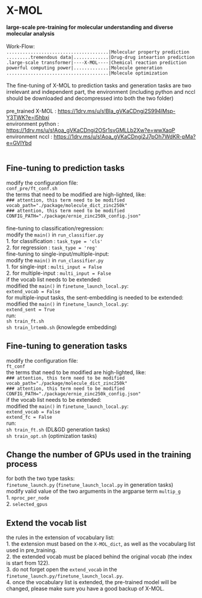 # X-MOL
**large-scale pre-training for molecular understanding and diverse molecular analysis** <br>
<br>
Work-Flow:<br>
`......................................|Molecular property prediction` <br>
`.........tremendous data|.............|Drug-drug inteartion prediction` <br>
`.large-scale transformer|----X-MOL----|Chemical reaction prediction` <br>
`powerful computing power|.............|Molecule generation` <br>
`......................................|Molecule optimization` <br>
<br>
The fine-tuning of X-MOL to prediction tasks and generation tasks are two irrelevant and independent part, the environment (including python and nccl should be downloaded and decompressed into both the two folder) <br>
<br>
    pre_trained X-MOL : https://1drv.ms/u/s!BIa_gVKaCDngi2S994lMsp-Y3TWK?e=l5hbxi <br>
    environment python : https://1drv.ms/u/s!Aoa_gVKaCDngi2OSr1svGMLLb2Xw?e=wwXaqP <br>
    environment nccl : https://1drv.ms/u/s!Aoa_gVKaCDngi2J7pOh7WdKR-pMa?e=GVlYbd <br>
<br>
## Fine-tuning to prediction tasks
modify the configuration file: <br>
    `conf_pre/ft_conf.sh` <br>
the terms that need to be modified are high-lighted, like: <br>
    `### attention, this term need to be modified` <br>
    `vocab_path="./package/molecule_dict_zinc250k"` <br>
    `### attention, this term need to be modified` <br>
    `CONFIG_PATH="./package/ernie_zinc250k_config.json"` <br>
<br>
fine-tuning to classification/regression: <br>
modify the `main()` in `run_classifier.py` <br>
    1. for classification : `task_type = 'cls'` <br>
    2. for regression : `task_type = 'reg'` <br>
fine-tuning to single-input/multiple-input: <br>
modify the `main()` in `run_classifier.py` <br>
    1. for single-inpt : `multi_input = False` <br>
    2. for multiple-input : `multi_input = False` <br>
if the vocab list needs to be extended:<br>
modified the `main()` in `finetune_launch_local.py`: <br>
    `extend_vocab = False` <br>
for multiple-input tasks, the sent-embedding is needed to be extended:
modified the `main()` in `finetune_launch_local.py`: <br>
    `extend_sent = True` <br>
run: <br>
    `sh train_ft.sh` <br>
    `sh train_lrtemb.sh` (knowlegde embedding) <br>

## Fine-tuning to generation tasks
modify the configuration file: <br>
    `ft_conf` <br>
the terms that need to be modified are high-lighted, like: <br>
    `### attention, this term need to be modified` <br>
    `vocab_path="./package/molecule_dict_zinc250k"` <br>
    `### attention, this term need to be modified` <br>
    `CONFIG_PATH="./package/ernie_zinc250k_config.json"` <br>
if the vocab list needs to be extended: <br>
modified the `main()` in `finetune_launch_local.py`: <br>
    `extend_vocab = False` <br>
    `extend_fc = False` <br>
run: <br>
    `sh train_ft.sh` (DL&GD generation tasks) <br>
    `sh train_opt.sh` (optimization tasks) <br>
    
## Change the number of GPUs used in the training process
for both the two type tasks: <br>
`finetune_launch.py` (`finetune_launch_local.py` in generation tasks) <br>
modify valid value of the two arguments in the argparse term `multip_g` <br>
    1. `nproc_per_node` <br>
    2. `selected_gpus` <br>

## Extend the vocab list
the rules in the extension of vocabulary list: <br>
    1. the extension must based on the `X-MOL_dict`, as well as the vocabularg list used in pre_training. <br>
    2. the extended vocab must be placed behind the original vocab (the index is start from 122). <br>
    3. do not forget open the `extend_vocab` in the `finetune_launch.py/finetune_launch_local.py`. <br>
    4. once the vocabulary list is extended, the pre-trained model will be changed, please make sure you have a good backup of X-MOL. <br>